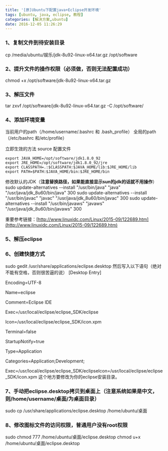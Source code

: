 ```yaml
---
title: '[原]Ubuntu下配置java+Eclipse开发环境'
tags: [ubuntu, java, eclipse, 教程]
categories: [解决方案,ubuntu]
date: 2016-12-05 11:26:29
---
```


### 1、复制文件到待安装目录
cp /media/ubuntu/娱乐/jdk-8u92-linux-x64.tar.gz /opt/software

### 2、提升文件的操作权限（必须做，否则无法配置成功）
chmod +x /opt/software/jdk-8u92-linux-x64.tar.gz

### 3、解压文件
tar zxvf /opt/software/jdk-8u92-linux-x64.tar.gz -C /opt/software/

### 4、添加环境变量
当前用户的path（/home/username/.bashrc 和 .bash_profile）
全局的path（/etc/bashrc 和/etc/profile）

立即生效的方法 source 配置文件
```
export JAVA_HOME=/opt/software/jdk1.8.0_92
export JRE_HOME=/opt/software/jdk1.8.0_92/jre
export CLASSPATH=.:$CLASSPATH:$JAVA_HOME/lib:$JRE_HOME/lib
export PATH=$PATH:$JAVA_HOME/bin:$JRE_HOME/bin
```

修改默认的JDK（**注意替换路径，如果能直接显示sun的jdk的话就不用操作**）
sudo update-alternatives --install "/usr/bin/java" "java" "/usr/java/jdk_8u60/bin/java" 300
sudo update-alternatives --install "/usr/bin/javac" "javac" "/usr/java/jdk_8u60/bin/javac" 300
sudo update-alternatives --install "/usr/bin/javaws" "javaws" "/usr/java/jdk_8u60/bin/javaws" 300

重要参考链接：[http://www.linuxidc.com/Linux/2015-09/122689.htm](http://www.linuxidc.com/Linux/2015-09/122689.htm)

### 5、解压eclipse
### 6、创建快捷方式
sudo gedit /usr/share/applications/eclipse.desktop
然后写入以下语句（绝对不能有空格，否则很苦逼的说）
[Desktop Entry]

Encoding=UTF-8

Name=eclipse

Comment=Eclipse IDE

Exec=/usr/local/eclipse/eclipse_SDK/eclipse

Icon=/usr/local/eclipse/eclipse_SDK/icon.xpm

Terminal=false

StartupNotify=true

Type=Application

Categories=Application;Development;

Exec=/usr/local/eclipse/eclipse_SDK/eclipseIcon=/usr/local/eclipse/eclipse_SDK/icon.xpm 这个地方要修改为你的eclipse安装目录。

### 7、手动把eclipse.desktop拷贝到桌面上（注意系统如果是中文，则/home/username/桌面/为桌面目录）
sudo cp /usr/share/applications/eclipse.desktop /home/ubuntu/桌面

### 8、修改图标文件的访问权限，普通用户没有root权限
sudo chmod 777 /home/ubuntu/桌面/eclipse.desktop
chmod u+x /home/ubuntu/桌面/eclipse.desktop
